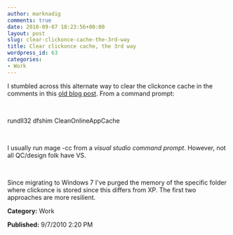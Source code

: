 ```yaml
---
author: marknadig
comments: true
date: 2010-09-07 18:23:56+00:00
layout: post
slug: clear-clickonce-cache-the-3rd-way
title: Clear clickonce cache, the 3rd way
wordpress_id: 63
categories:
- Work
---
```





I stumbled across this alternate way to clear the clickonce cache in the comments in this [old blog post](http://bombayboy.wordpress.com/2006/07/03/clear-clickonce-cache/). From a command prompt:




 




rundll32 dfshim CleanOnlineAppCache




 




I usually run mage -cc from a _visual studio command prompt_. However, not all QC/design folk have VS.




 




Since migrating to Windows 7 I've purged the memory of the specific folder where clickonce is stored since this differs from XP. The first two approaches are more resilient.




**Category:** Work




**Published:** 9/7/2010 2:20 PM



